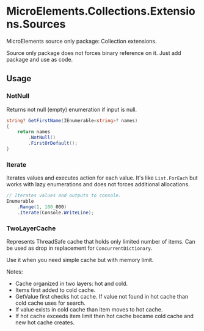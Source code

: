 ﻿# MicroElements.Collections.Extensions.Sources
MicroElements source only package: Collection extensions.

Source only package does not forces binary reference on it. Just add package and use as code.

## Usage

### NotNull
Returns not null (empty) enumeration if input is null.

```csharp
string? GetFirstName(IEnumerable<string>? names)
{
    return names
        .NotNull()
        .FirstOrDefault();
}
```

### Iterate
Iterates values and executes action for each value.
It's like `List.ForEach` but works with lazy enumerations and does not forces additional allocations.

```csharp
// Iterates values and outputs to console.
Enumerable
    .Range(1, 100_000)
    .Iterate(Console.WriteLine);
```

### TwoLayerCache
Represents ThreadSafe cache that holds only limited number of items. Can be used as drop in replacement for `ConcurrentDictionary`.

Use it when you need simple cache but with memory limit.

Notes:

- Cache organized in two layers: hot and cold.
- Items first added to cold cache.
- GetValue first checks hot cache. If value not found in hot cache than cold cache uses for search.
- If value exists in cold cache than item moves to hot cache.
- If hot cache exceeds item limit then hot cache became cold cache and new hot cache creates.